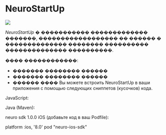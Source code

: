 # NeuroStartUp

![](logo.png)

*NeuroStartUp* � ����������� ������������� �������, ������������������ �� ������ � �������������� �������� ���������� �������������� ����������.

���� ������������:
* ������� �������� ������
* ������� �������� ������
* ������ ����
Вы можете встроить NeuroStartUp в ваши приложения с помощью следующих сниппетов (кусочков) кода.

JavaScript:

<script src="https://localhost/neuro.sdk.min.js"></script>
Java (Maven):

<dependency>
  <groupId>neuro</groupId>
  <artifactId>sdk</artifactId>
  <version>1.0.0</version>
</dependency>
iOS (добавьте код в ваш Podfile):

platform :ios, '8.0'
pod "neuro-ios-sdk"